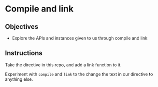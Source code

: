 # Compile and link

## Objectives

- Explore the APIs and instances given to us through compile and link

## Instructions

Take the directive in this repo, and add a link function to it.

Experiment with `compile` and `link` to the change the text in our directive to anything else. 